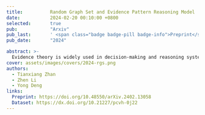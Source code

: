 ```yaml
---
title:          Random Graph Set and Evidence Pattern Reasoning Model
date:           2024-02-20 00:10:00 +0800
selected:       true
pub:            "Arxiv"
pub_last:       ' <span class="badge badge-pill badge-info">Preprint</span>'
pub_date:       "2024"

abstract: >-
  Evidence theory is widely used in decision-making and reasoning systems. In previous research, Transferable Belief Model (TBM) is a commonly used evidential decision making model, but TBM is a non-preference model. In order to better fit the decision making goals, the Evidence Pattern Reasoning Model (EPRM) is proposed. By defining pattern operators and decision making operators, corresponding preferences can be set for different tasks. Random Permutation Set (RPS) expands order information for evidence theory. It is hard for RPS to characterize the complex relationship between samples such as cycling, paralleling relationships. Therefore, Random Graph Set (RGS) were proposed to model complex relationships and represent more event types. In order to illustrate the significance of RGS and EPRM, an experiment of aircraft velocity ranking was designed and 10,000 cases were simulated. The implementation of EPRM called Conflict Resolution Decision optimized 18.17\% of the cases compared to Mean Velocity Decision, effectively improving the aircraft velocity ranking. EPRM provides a unified solution for evidence-based decision making.
cover: assets/images/covers/2024-rgs.png
authors:
  - Tianxiang Zhan
  - Zhen Li
  - Yong Deng
links:
  Preprint: https://doi.org/10.48550/arXiv.2402.13058
  Dataset: https://dx.doi.org/10.21227/pcvh-0j22
---
```

